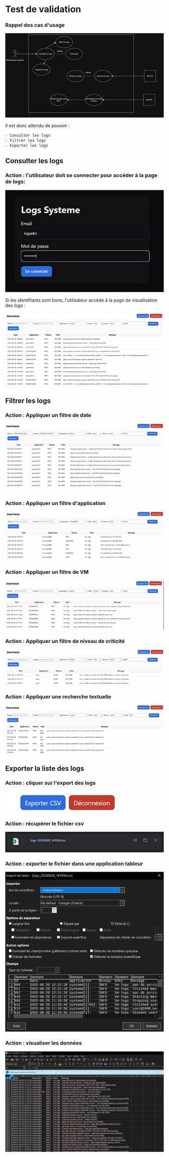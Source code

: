 # Test de validation
### Rappel des cas d'usage

![UseCase Diagram](Diagramme/diagram%20usecase.png)

Il est donc attendu de pouvoir : 
```
- Consulter les logs
- Filtrer les logs
- Exporter les logs
```
## Consulter les logs
### Action : l'utilisateur doit se connecter pour accéder à la page de logs:

![Refus de connexion](img/connexion.png "Refus de connexion")

Si les identifiants sont bons, l'utilisateur accède à la page de visualisation des logs :

![Accès page log](img/accespagelog.png "Accès à la page de logs")

## Filtrer les logs
### Action : Appliquer un filtre de date
![Filtre Date](img/filtredate.png "")
### Action : Appliquer un filtre d'application
![Filtre Application](img/filtreapp.png "")
### Action : Appliquer un filtre de VM
![Filtre Hote](img/filtrevm.png "")
### Action : Appliquer un filtre de niveau de criticité
![Filtre Niveau](img/filtreniveau.png "")
### Action : Appliquer une recherche textuelle
![Filtre Texte](img/filtretext.png "")

## Exporter la liste des logs
### Action : cliquer sur l'export des logs
![Bouton Export](img/boutonexport.png "")

### Action : récupérer le fichier csv
![Download CSV](img/downloadcsv.png "")

### Action : exporter le fichier dans une application tableur
![Export CSV](img/exportcsv.png "")

### Action : visualiser les données
![Classeur](img/classeur.png "")